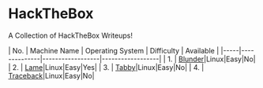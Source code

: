 # HackTheBox
A Collection of HackTheBox Writeups!

| No. | Machine Name | Operating System | Difficulty | Available |
|-----|--------------|------------------|------------------|
| 1.	| [Blunder](https://github.com/wither/HackTheBox/tree/master/Blunder)|Linux|Easy|No|
| 2.	| [Lame](https://github.com/wither/HackTheBox/tree/master/Lame)|Linux|Easy|Yes|
| 3.	| [Tabby](https://github.com/wither/HackTheBox/tree/master/Tabby)|Linux|Easy|No|
| 4.	| [Traceback](https://github.com/wither/HackTheBox/tree/master/Traceback)|Linux|Easy|No|

